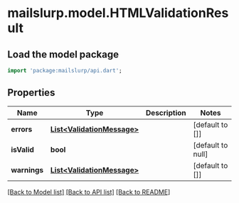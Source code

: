 # mailslurp.model.HTMLValidationResult

## Load the model package
```dart
import 'package:mailslurp/api.dart';
```

## Properties
Name | Type | Description | Notes
------------ | ------------- | ------------- | -------------
**errors** | [**List&lt;ValidationMessage&gt;**](ValidationMessage.md) |  | [default to []]
**isValid** | **bool** |  | [default to null]
**warnings** | [**List&lt;ValidationMessage&gt;**](ValidationMessage.md) |  | [default to []]

[[Back to Model list]](../README.md#documentation-for-models) [[Back to API list]](../README.md#documentation-for-api-endpoints) [[Back to README]](../README.md)


